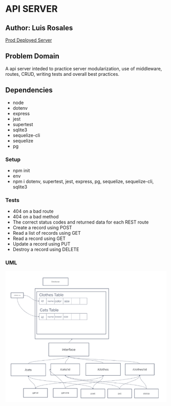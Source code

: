 # API SERVER

## Author: Luis Rosales

[Prod Deployed Server](https://rosales-api-server.herokuapp.com/)
## Problem Domain

A api server inteded to practice server modularization, use of middleware, routes, CRUD, writing tests and overall best practices.

## Dependencies

* node
* dotenv
* express
* jest
* supertest
* sqlite3
* sequelize-cli
* sequelize
* pg

### Setup

* npm init
* env
* npm i dotenv, supertest, jest, express, pg, sequelize, sequelize-cli, sqlite3

### Tests

* 404 on a bad route
* 404 on a bad method
* The correct status codes and returned data for each REST route
* Create a record using POST
* Read a list of records using GET
* Read a record using GET
* Update a record using PUT
* Destroy a record using DELETE

### UML

![Lab 4 UML](./img/uml-lab4.png)
